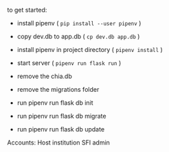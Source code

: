 to get started:

- install pipenv ( `pip install --user pipenv` )
- copy dev.db to app.db ( `cp dev.db app.db` )
- install pipenv in project directory ( `pipenv install` )
- start server ( `pipenv run flask run` )


- remove the chia.db
- remove the migrations folder
- run pipenv run flask db init
- run pipenv run flask db migrate
- run pipenv run flask db update


Accounts:
Host institution
SFI admin
